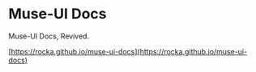 # Muse-UI Docs

Muse-UI Docs, Revived.

[https://rocka.github.io/muse-ui-docs](https://rocka.github.io/muse-ui-docs)
